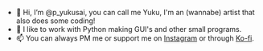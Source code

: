 - 👋 Hi, I’m @p_yukusai, you can call me Yuku, I'm an (wannabe) artist that also does some coding!
- 👀 I like to work with Python making GUI's and other small programs.
- 📫 You can always PM me or support me on [Instagram](https://www.instagram.com/p_yukusai/) or through [Ko-fi](https://ko-fi.com/yukusai).
